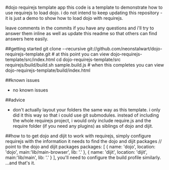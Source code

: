 #dojo requirejs template app
this code is a template to demonstrate how to use requirejs to load dojo.  i do not intend to keep
updating this repository - it is just a demo to show how to load dojo with requirejs.

leave comments in the commits if you have any questions and i'll try to answer them inline as well
as update this readme so that others can find answers here easily.

##getting started
    git clone --recursive git://github.com/neonstalwart/dojo-requirejs-template.git
    # at this point you can view dojo-requirejs-template/src/index.html
    cd dojo-requirejs-template/src
    requirejs/build/build.sh sample.build.js
    # when this completes you can view dojo-requirejs-template/build/index.html

##known issues
 - no known issues

##advice
 - don't actually layout your folders the same way as this template.  i only did it this way so
 that i could use git submodules.  instead of including the whole requirejs project, i would only
 include require.js and the require folder (if you need any plugins) as siblings of dojo and dijit.

##how to
to get dojo and dijit to work with requirejs, simply configure requirejs with the information it needs to find the dojo and dijit packages
    // point to the dojo and dijit packages
    packages: [
        {
            name: 'dojo',
            location: 'dojo',
            main:'lib/main-browser',
            lib: '.'
        },
        {
            name: 'dijit',
            location: 'dijit',
            main:'lib/main',
            lib: '.'
        }
    ],
you'll need to configure the build profile similarly.  ...and that's it.
